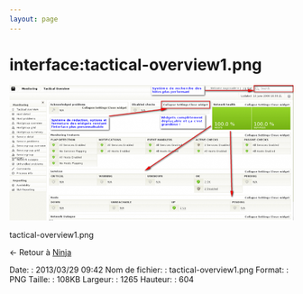 ```yaml
---
layout: page
---
```


interface:tactical-overview1.png
================================

[![tactical-overview1.png](../../assets/media/interface/tactical-overview1.png@cache=&w=900&h=429 "tactical-overview1.png")](../../assets/media/interface/tactical-overview1.png@cache= "Afficher le fichier original")

tactical-overview1.png

← Retour à [Ninja](../../nagios/addons/ninja.html "nagios:addons:ninja")

Date:
:   2013/03/29 09:42
Nom de fichier:
:   tactical-overview1.png
Format:
:   PNG
Taille:
:   108KB
Largeur:
:   1265
Hauteur:
:   604

